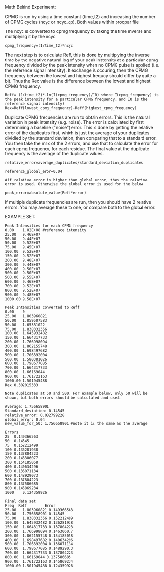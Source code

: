 Math Behind Experiment:

CPMG is run by using a time constant (time_t2) and increasing the number of CPMG cycles (ncyc or ncyc_cp). Both values within procpar file

The ncyc is converted to cpmg frequency by taking the time inverse and multiplying it by the ncyc

```
cpmg_frequency=(1/time_t2)*ncyc
```

The next step is to calculate Reff, this is done by multiplying the inverse time by the negative natural log of your peak instensity at a particular cpmg frequency divided by the peak intensity when no CPMG pulse is applied (i.e. the reference signal intensity). If exchange is occuring, then the CPMG frequency between the lowest and highest frequcy should differ by quite a bit. Thus the Rex value is the difference between the lowest and highest CPMG frequency.

```
Reff= (1/time_t2)*-ln(I(cpmg_frequency)/I0) where I(cpmg_frequency) is the peak intensity for a particular CPMG frequency, and I0 is the reference signal intensity)
Rex=Reff(lowest_cpmg_frequency)-Reff(highest_cpmg_frequency) 
```

Duplicate CPMG frequencies are run to obtain errors. This is the natural variation in peak intensity (e.g. noise). The error is calculated by first determining a baseline ("noise") error. This is done by getting the relative error of the duplicates first, which is just the average of your duplicates dividied by the standard deviation, then comparing that to a standard error. You then take the max of the 2 errors, and use that to calculate the error for each cpmg frequency, for each residue.
The final value at the duplicate frequency is the average of the duplicate values. 

```
relative_error=average_duplicates/standard_deviation_duplicates

reference_global_eror=0.04

#if relative error is higher than global error, then the relative error is used. Otherwise the global error is used for the below

peak_error=absolute_value(Reff*error)

```

If multiple duplicate frequencies are run, then you should have 2 relative errors. You may average these to one, or compare both to the global error. 

EXAMPLE SET:

```
Peak Intensities for each CPMG frequency
0.00	1.02E+08 #reference intensity
25.00	9.46E+07
50.00	9.44E+07
50.00	9.52E+07
75.00	9.45E+07
100.00	9.52E+07
150.00	9.52E+07
200.00	9.48E+07
300.00	9.44E+07
400.00	9.50E+07
500.00	9.50E+07
500.00	9.55E+07
600.00	9.46E+07
700.00	9.52E+07
800.00	9.52E+07
900.00	9.48E+07
1000.00	9.58E+07

Peak Intensities converted to Reff 
0.00	0
25.00	1.803960821
50.00	1.859507583
50.00	1.65381022
75.00	1.838332356
100.00	1.645932482
150.00	1.664317733
200.00	1.766998094
300.00	1.862155748
400.00	1.698497682
500.00	1.706392004
500.00	1.580381026
600.00	1.798677085
700.00	1.664317733
800.00	1.66169044
900.00	1.761722163
1000.00	1.501945488
Rex	0.302015333

Note duplicates at 50 and 500. For example below, only 50 will be shown, but both errors should be calculated and used. 

Average: 1.756658901
Standard_deviation: 0.14545
relative_error: 0.082799228
global_error: 0.04
new_value_for_50: 1.756658901 #note it is the same as the average

Errors
25	0.149366563
50	0.14545
75	0.152212499
100	0.136281938
150	0.137804223
200	0.146306077
300	0.154185058
400	0.140634296
500	0.136071134
600	0.148929073
700	0.137804223
800	0.137586685
900	0.145869234
1000	0.124359926

Final data set
Freq  Reff        Error
25.00	1.803960821 0.149366563
50.00	1.756658901 0.14545
75.00	1.838332356 0.152212499
100.00	1.645932482 0.136281938 
150.00	1.664317733 0.137804223
200.00	1.766998094 0.146306077
300.00	1.862155748 0.154185058
400.00	1.698497682 0.140634296
500.00	1.706392004 0.136071134
600.00	1.798677085 0.148929073
700.00	1.664317733 0.137804223
800.00	1.66169044 0.137586685
900.00	1.761722163 0.145869234
1000.00	1.501945488 0.124359926
```





